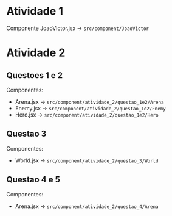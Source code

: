 # Atividade 1

Componente JoaoVictor.jsx -> `src/component/JoaoVictor`

# Atividade 2
## Questoes 1 e 2

Componentes:
 - Arena.jsx -> `src/component/atividade_2/questao_1e2/Arena`
 - Enemy.jsx -> `src/component/atividade_2/questao_1e2/Enemy`
 - Hero.jsx -> `src/component/atividade_2/questao_1e2/Hero`

## Questao 3

Componentes:
 - World.jsx ->  `src/component/atividade_2/questao_3/World`

## Questao 4 e 5
 
Componentes:
 - Arena.jsx ->  `src/component/atividade_2/questao_4/Arena`